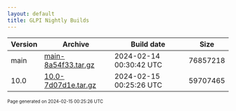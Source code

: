 ```yaml
---
layout: default
title: GLPI Nightly Builds
---
```


Version|Archive|Build date|Size
---|---|---|---
main|[main-8a54f33.tar.gz](main-8a54f33.tar.gz)|2024-02-14 00:30:42 UTC|76857218
10.0|[10.0-7d07d1e.tar.gz](10.0-7d07d1e.tar.gz)|2024-02-15 00:25:26 UTC|59707465

<font size="1">Page generated on 2024-02-15 00:25:26 UTC</font>
